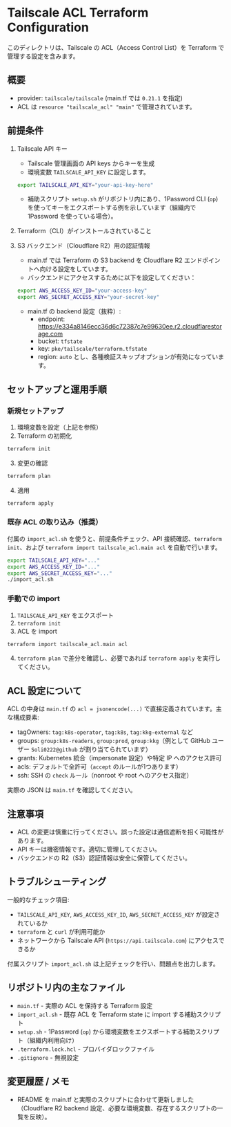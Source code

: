 # Tailscale ACL Terraform Configuration

このディレクトリは、Tailscale の ACL（Access Control List）を Terraform で管理する設定を含みます。

## 概要

- provider: `tailscale/tailscale` (main.tf では `0.21.1` を指定)
- ACL は `resource "tailscale_acl" "main"` で管理されています。

## 前提条件

1. Tailscale API キー
   - Tailscale 管理画面の API keys からキーを生成
   - 環境変数 `TAILSCALE_API_KEY` に設定します。

   ```bash
   export TAILSCALE_API_KEY="your-api-key-here"
   ```

   - 補助スクリプト `setup.sh` がリポジトリ内にあり、1Password CLI (`op`) を使ってキーをエクスポートする例を示しています（組織内で 1Password を使っている場合）。

2. Terraform（CLI）がインストールされていること

3. S3 バックエンド（Cloudflare R2）用の認証情報
   - main.tf では Terraform の S3 backend を Cloudflare R2 エンドポイントへ向ける設定をしています。
   - バックエンドにアクセスするために以下を設定してください：

   ```bash
   export AWS_ACCESS_KEY_ID="your-access-key"
   export AWS_SECRET_ACCESS_KEY="your-secret-key"
   ```

   - main.tf の backend 設定（抜粋）:
     - endpoint: https://e334a8146ecc36d6c72387c7e99630ee.r2.cloudflarestorage.com
     - bucket: `tfstate`
     - key: `pke/tailscale/terraform.tfstate`
     - region: `auto` とし、各種検証スキップオプションが有効になっています。

## セットアップと運用手順

### 新規セットアップ

1. 環境変数を設定（上記を参照）
2. Terraform の初期化

```bash
terraform init
```

3. 変更の確認

```bash
terraform plan
```

4. 適用

```bash
terraform apply
```

### 既存 ACL の取り込み（推奨）

付属の `import_acl.sh` を使うと、前提条件チェック、API 接続確認、`terraform init`、および `terraform import tailscale_acl.main acl` を自動で行います。

```bash
export TAILSCALE_API_KEY="..."
export AWS_ACCESS_KEY_ID="..."
export AWS_SECRET_ACCESS_KEY="..."
./import_acl.sh
```

### 手動での import

1. `TAILSCALE_API_KEY` をエクスポート
2. `terraform init`
3. ACL を import

```bash
terraform import tailscale_acl.main acl
```

4. `terraform plan` で差分を確認し、必要であれば `terraform apply` を実行してください。

## ACL 設定について

ACL の中身は `main.tf` の `acl = jsonencode(...)` で直接定義されています。主な構成要素:

- tagOwners: `tag:k8s-operator`, `tag:k8s`, `tag:kkg-external` など
- groups: `group:k8s-readers`, `group:prod`, `group:kkg`（例として GitHub ユーザー `Soli0222@github` が割り当てられています）
- grants: Kubernetes 統合（impersonate 設定）や特定 IP へのアクセス許可
- acls: デフォルトで全許可（`accept` のルールが1つあります）
- ssh: SSH の `check` ルール（nonroot や root へのアクセス指定）

実際の JSON は `main.tf` を確認してください。

## 注意事項

- ACL の変更は慎重に行ってください。誤った設定は通信遮断を招く可能性があります。
- API キーは機密情報です。適切に管理してください。
- バックエンドの R2（S3）認証情報は安全に保管してください。

## トラブルシューティング

一般的なチェック項目:

- `TAILSCALE_API_KEY`, `AWS_ACCESS_KEY_ID`, `AWS_SECRET_ACCESS_KEY` が設定されているか
- `terraform` と `curl` が利用可能か
- ネットワークから Tailscale API (`https://api.tailscale.com`) にアクセスできるか

付属スクリプト `import_acl.sh` は上記チェックを行い、問題点を出力します。

## リポジトリ内の主なファイル

- `main.tf` - 実際の ACL を保持する Terraform 設定
- `import_acl.sh` - 既存 ACL を Terraform state に import する補助スクリプト
- `setup.sh` - 1Password (`op`) から環境変数をエクスポートする補助スクリプト（組織内利用向け）
- `.terraform.lock.hcl` - プロバイダロックファイル
- `.gitignore` - 無視設定

## 変更履歴 / メモ

- README を main.tf と実際のスクリプトに合わせて更新しました（Cloudflare R2 backend 設定、必要な環境変数、存在するスクリプトの一覧を反映）。

